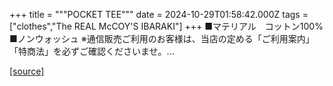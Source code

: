 +++
title = """POCKET TEE"""
date = 2024-10-29T01:58:42.000Z
tags = ["clothes","The REAL McCOY'S IBARAKI"]
+++
■マテリアル　コットン100% ■ノンウォッシュ ※通信販売ご利用のお客様は、当店の定める「ご利用案内」「特商法」を必ずご確認くださいませ。...

[[source]](https://the-realmccoys.ocnk.net/product/1007)
